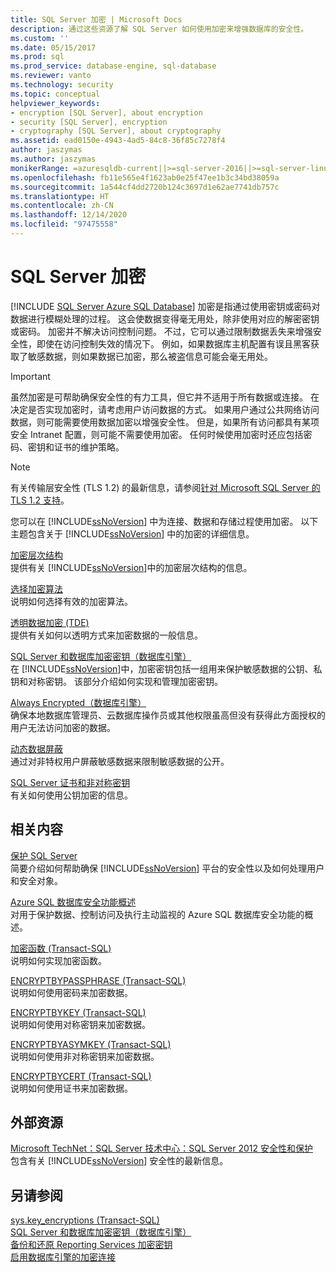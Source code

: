 ```yaml
---
title: SQL Server 加密 | Microsoft Docs
description: 通过这些资源了解 SQL Server 如何使用加密来增强数据库的安全性。
ms.custom: ''
ms.date: 05/15/2017
ms.prod: sql
ms.prod_service: database-engine, sql-database
ms.reviewer: vanto
ms.technology: security
ms.topic: conceptual
helpviewer_keywords:
- encryption [SQL Server], about encryption
- security [SQL Server], encryption
- cryptography [SQL Server], about cryptography
ms.assetid: ead0150e-4943-4ad5-84c8-36f85c7278f4
author: jaszymas
ms.author: jaszymas
monikerRange: =azuresqldb-current||>=sql-server-2016||>=sql-server-linux-2017||=azuresqldb-mi-current
ms.openlocfilehash: fb11e565e4f1623ab0e25f47ee1b3c34bd38059a
ms.sourcegitcommit: 1a544cf4dd2720b124c3697d1e62ae7741db757c
ms.translationtype: HT
ms.contentlocale: zh-CN
ms.lasthandoff: 12/14/2020
ms.locfileid: "97475558"
---
```

# <a name="sql-server-encryption"></a>SQL Server 加密
[!INCLUDE [SQL Server Azure SQL Database](../../../includes/applies-to-version/sql-asdb.md)]
  加密是指通过使用密钥或密码对数据进行模糊处理的过程。 这会使数据变得毫无用处，除非使用对应的解密密钥或密码。 加密并不解决访问控制问题。 不过，它可以通过限制数据丢失来增强安全性，即使在访问控制失效的情况下。 例如，如果数据库主机配置有误且黑客获取了敏感数据，则如果数据已加密，那么被盗信息可能会毫无用处。  
  

> [!IMPORTANT]  
>  虽然加密是可帮助确保安全性的有力工具，但它并不适用于所有数据或连接。 在决定是否实现加密时，请考虑用户访问数据的方式。 如果用户通过公共网络访问数据，则可能需要使用数据加密以增强安全性。 但是，如果所有访问都具有某项安全 Intranet 配置，则可能不需要使用加密。 任何时候使用加密时还应包括密码、密钥和证书的维护策略。  
  
> [!NOTE]  
>  有关传输层安全性 (TLS 1.2) 的最新信息，请参阅[针对 Microsoft SQL Server 的 TLS 1.2 支持](https://support.microsoft.com/kb/3135244)。  

您可以在 [!INCLUDE[ssNoVersion](../../../includes/ssnoversion-md.md)] 中为连接、数据和存储过程使用加密。 以下主题包含关于 [!INCLUDE[ssNoVersion](../../../includes/ssnoversion-md.md)] 中的加密的详细信息。  

 [加密层次结构](../../../relational-databases/security/encryption/encryption-hierarchy.md)  
 提供有关 [!INCLUDE[ssNoVersion](../../../includes/ssnoversion-md.md)]中的加密层次结构的信息。  
  
 [选择加密算法](../../../relational-databases/security/encryption/choose-an-encryption-algorithm.md)  
 说明如何选择有效的加密算法。  
  
 [透明数据加密 (TDE)](../../../relational-databases/security/encryption/transparent-data-encryption.md)  
 提供有关如何以透明方式来加密数据的一般信息。  
  
 [SQL Server 和数据库加密密钥（数据库引擎）](../../../relational-databases/security/encryption/sql-server-and-database-encryption-keys-database-engine.md)  
 在 [!INCLUDE[ssNoVersion](../../../includes/ssnoversion-md.md)]中，加密密钥包括一组用来保护敏感数据的公钥、私钥和对称密钥。 该部分介绍如何实现和管理加密密钥。  
  
 [Always Encrypted（数据库引擎）](../../../relational-databases/security/encryption/always-encrypted-database-engine.md)  
 确保本地数据库管理员、云数据库操作员或其他权限虽高但没有获得此方面授权的用户无法访问加密的数据。  
  
 [动态数据屏蔽](../../../relational-databases/security/dynamic-data-masking.md)  
 通过对非特权用户屏蔽敏感数据来限制敏感数据的公开。  
  
 [SQL Server 证书和非对称密钥](../../../relational-databases/security/sql-server-certificates-and-asymmetric-keys.md)  
 有关如何使用公钥加密的信息。  
  
## <a name="related-content"></a>相关内容  
 [保护 SQL Server](../../../relational-databases/security/securing-sql-server.md)  
 简要介绍如何帮助确保 [!INCLUDE[ssNoVersion](../../../includes/ssnoversion-md.md)] 平台的安全性以及如何处理用户和安全对象。  

[Azure SQL 数据库安全功能概述](/azure/sql-database/sql-database-security-overview)
</br>对用于保护数据、控制访问及执行主动监视的 Azure SQL 数据库安全功能的概述。
  
 [加密函数 (Transact-SQL)](../../../t-sql/functions/cryptographic-functions-transact-sql.md)  
 说明如何实现加密函数。  
  
 [ENCRYPTBYPASSPHRASE (Transact-SQL)](../../../t-sql/functions/encryptbypassphrase-transact-sql.md)  
 说明如何使用密码来加密数据。  
  
 [ENCRYPTBYKEY (Transact-SQL)](../../../t-sql/functions/encryptbykey-transact-sql.md)  
 说明如何使用对称密钥来加密数据。  
  
 [ENCRYPTBYASYMKEY (Transact-SQL)](../../../t-sql/functions/encryptbyasymkey-transact-sql.md)  
 说明如何使用非对称密钥来加密数据。  
  
 [ENCRYPTBYCERT (Transact-SQL)](../../../t-sql/functions/encryptbycert-transact-sql.md)  
 说明如何使用证书来加密数据。  
  
## <a name="external-resources"></a>外部资源  
 [Microsoft TechNet：SQL Server 技术中心：SQL Server 2012 安全性和保护](https://download.microsoft.com/download/8/F/A/8FABACD7-803E-40FC-ADF8-355E7D218F4C/SQL_Server_2012_Security_Best_Practice_Whitepaper_Apr2012.docx)  
 包含有关 [!INCLUDE[ssNoVersion](../../../includes/ssnoversion-md.md)] 安全性的最新信息。  
  
## <a name="see-also"></a>另请参阅  
 [sys.key_encryptions (Transact-SQL)](../../../relational-databases/system-catalog-views/sys-key-encryptions-transact-sql.md)   
 [SQL Server 和数据库加密密钥（数据库引擎）](../../../relational-databases/security/encryption/sql-server-and-database-encryption-keys-database-engine.md)   
 [备份和还原 Reporting Services 加密密钥](../../../reporting-services/install-windows/ssrs-encryption-keys-back-up-and-restore-encryption-keys.md)     
 [启用数据库引擎的加密连接](../../../database-engine/configure-windows/enable-encrypted-connections-to-the-database-engine.md)    
  
